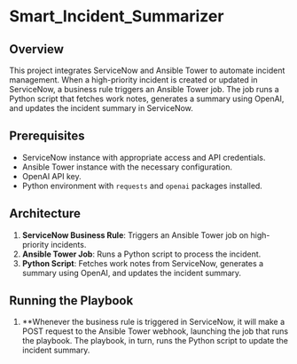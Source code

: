 # Smart_Incident_Summarizer

## Overview

This project integrates ServiceNow and Ansible Tower to automate incident management. When a high-priority incident is created or updated in ServiceNow, a business rule triggers an Ansible Tower job. The job runs a Python script that fetches work notes, generates a summary using OpenAI, and updates the incident summary in ServiceNow.

## Prerequisites

- ServiceNow instance with appropriate access and API credentials.
- Ansible Tower instance with the necessary configuration.
- OpenAI API key.
- Python environment with `requests` and `openai` packages installed.

## Architecture

1. **ServiceNow Business Rule**: Triggers an Ansible Tower job on high-priority incidents.
2. **Ansible Tower Job**: Runs a Python script to process the incident.
3. **Python Script**: Fetches work notes from ServiceNow, generates a summary using OpenAI, and updates the incident summary.


## Running the Playbook
1. **Whenever the business rule is triggered in ServiceNow, it will make a POST request to the Ansible Tower webhook, launching the job that runs the playbook. The playbook, in turn, runs the Python script to update the incident summary.
